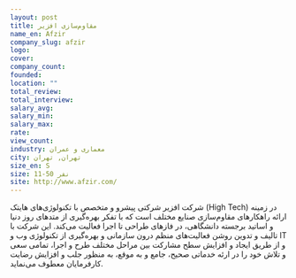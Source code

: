 ```yaml
---
layout: post
title: مقاوم‌سازی افزیر
name_en: Afzir
company_slug: afzir
logo: 
cover: 
company_count:
founded:
location: ""
total_review: 
total_interview: 
salary_avg: 
salary_min: 
salary_max: 
rate: 
view_count: 
industry: معماری و عمران
city: تهران, تهران
size_en: S
size: 11-50 نفر
site: http://www.afzir.com/
---
```


شرکت افزیر شرکتی پیشرو و متخصص با تکنولوژی‌های هایتک (High Tech) در زمینه ارائه راهکارهای مقاوم‌سازی صنایع مختلف است که با تفکر بهره‌گیری از متدهای روز دنیا و اساتید برجسته دانشگاهی، در فازهای طراحی تا اجرا فعالیت می‌کند. این شرکت با تالیف و تدوین روشن فعالیت‌های منظم درون سازمانی و بهره‌گیری از تکنولوژی وب و IT و از طریق ایجاد و افزایش سطح مشارکت بین مراحل مختلف طرح و اجرا، تمامی سعی و تلاش خود را در ارئه خدماتی صحیح، جامع و به موقع،‌ به منظور جلب و افزایش رضایت کارفرمایان معطوف می‌نماید.